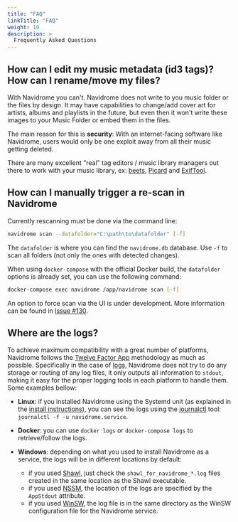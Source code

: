 ```yaml
---
title: "FAQ"
linkTitle: "FAQ"
weight: 10
description: >
  Frequently Asked Questions
---
```


## How can I edit my music metadata (id3 tags)? How can I rename/move my files?
With Navidrome you can't. Navidrome does not write to you music folder or the files by design. It may have capabilities to change/add 
cover art for artists, albums and playlists in the future, but even then it won't write these images to your Music Folder or 
embed them in the files.

The main reason for this is **security**: With an internet-facing software like Navidrome, users would only be one exploit 
away from all their music getting deleted.

There are many excellent "real" tag editors / music library managers out there to work with your music library, 
ex: [beets](https://beets.io), [Picard](https://picard.musicbrainz.org/) and [ExifTool](https://exiftool.org/).


## How can I manually trigger a re-scan in Navidrome
Currently rescanning must be done via the command line:
```bash
navidrome scan --datafolder="C:\path\to\datafolder" [-f]
```
The `datafolder` is where you can find the `navidrome.db` database. Use `-f` to scan all folders (not only the ones with detected changes).

When using `docker-compose` with the official Docker build, the `datafolder` options is already set, you can use the following command:
```bash
docker-compose exec navidrome /app/navidrome scan [-f]
```

An option to force scan via the UI is under development. More information can be found in [Issue #130](https://github.com/deluan/navidrome/issues/130#issuecomment-675684387).


## Where are the logs?
To achieve maximum compatibility with a great number of platforms, Navidrome follows the [Twelve Factor App](https://12factor.net/) methodology 
as much as possible. Specifically in the case of [logs](https://12factor.net/logs), Navidrome does not try to do any storage or routing of 
any log files, it only outputs all information to `stdout`, making it easy for the proper logging tools in each platform to handle them. 
Some examples bellow:

- **Linux**: if you installed Navidrome using the Systemd unit (as explained in the [install instructions](/docs/installation/pre-built-binaries/#create-a-systemd-unit)), you can see the logs using the [journalctl](https://manpages.debian.org/stretch/systemd/journalctl.1.en.html) tool: `journalctl -f -u navidrome.service`.

- **Docker**: you can use `docker logs` or `docker-compose logs` to retrieve/follow the logs.

- **Windows**: depending on what you used to install Navidrome as a service, the logs will be in different locations by default:
	- if you used [Shawl](https://github.com/mtkennerly/shawl), just check the `shawl_for_navidrome_*.log` files created in the same location as the Shawl executable.
	- if you used [NSSM](http://nssm.cc/), the location of the logs are specified by the `AppStdout` attribute.
	- if you used [WinSW](https://github.com/winsw/winsw), the log file is in the same directory as the WinSW configuration file for the Navidrome service.